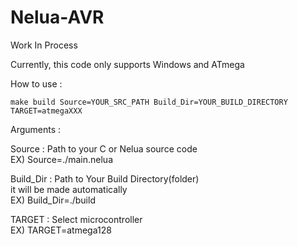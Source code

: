 # Nelua-AVR
Work In Process

Currently, this code only supports Windows and ATmega

How to use :

`make build Source=YOUR_SRC_PATH Build_Dir=YOUR_BUILD_DIRECTORY TARGET=atmegaXXX`  
  
Arguments :  
  
Source : Path to your C or Nelua source code  
EX) Source=./main.nelua  
  
Build_Dir : Path to Your Build Directory(folder)  
it will be made automatically  
EX) Build_Dir=./build  
    
TARGET : Select microcontroller  
EX) TARGET=atmega128  

